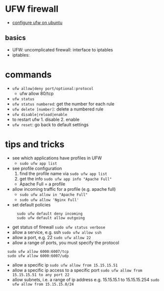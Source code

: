# UFW firewall

- [configure ufw on ubuntu](https://www.vultr.com/docs/how-to-configure-ufw-firewall-on-ubuntu-14-04)

## basics

- UFW: uncomplicated firewall: interface to iptables
- iptables:

# commands

- `ufw allow|deny port/optional:protocol`
  - ufw allow 80/tcp
- `ufw status`
- `ufw status numbered`: get the number for each rule
- `ufw delete [number]`: delete a numbered rule
- `ufw disable|reload|enable`
- to restart ufw 1. disable 2. enable
- `ufw reset`: go back to default settings

# tips and tricks

- see which applications have profiles in UFW
  - `sudo ufw app list`
- see profile configuration
  1. find the profile name via `sudo ufw app list`
  2. get the info `sudo ufw app info "Apache Full"`
  - Apache Full = a profile
- allow incoming traffic for a profile (e.g. apache full)
  - `sudo ufw allow in "Apache Full"`
  - `sudo ufw allow 'Nginx Full'`
- set default policies
  ```
    sudo ufw default deny incoming
    sudo ufw default allow outgoing
  ```
- get status of firewall
  `sudo ufw status verbose`
- allow a service, e.g. ssh
  `sudo ufw allow ssh`
- allow a port, e.g. 22
  `sudo ufw allow 22`
- allow a range of ports, you must specify the protocol

```
 sudo ufw allow 6000:6007/tcp
 sudo ufw allow 6000:6007/udp
```

- allow a specific ip
  `sudo ufw allow from 15.15.15.51`
- allow a specific ip access to a specific port
  `sudo ufw allow from 15.15.15.51 to any port 22`
- allow subnets, i.e. a range of ip address e.g. 15.15.15.1 to 15.15.15.254
  `sudo ufw allow from 15.15.15.0/24`
